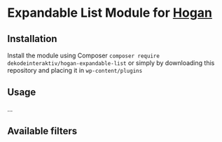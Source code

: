 # Expandable List Module for [Hogan](https://github.com/dekodeinteraktiv/hogan-core)

## Installation
Install the module using Composer `composer require dekodeinteraktiv/hogan-expandable-list` or simply by downloading this repository and placing it in `wp-content/plugins`

## Usage
…

## Available filters


